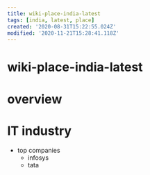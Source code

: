 ```yaml
---
title: wiki-place-india-latest
tags: [india, latest, place]
created: '2020-08-31T15:22:55.024Z'
modified: '2020-11-21T15:28:41.118Z'
---
```


# wiki-place-india-latest

# overview

# IT industry

- top companies
  - infosys
  - tata

